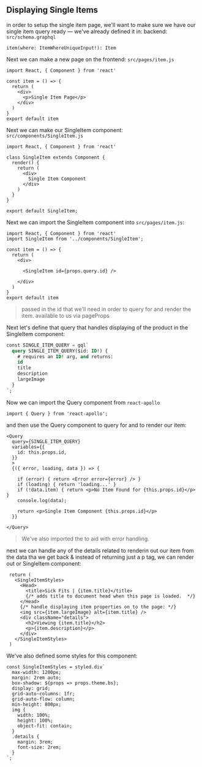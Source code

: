## Displaying Single Items 

in order to setup the single item page, we'll want to make sure we have our single item query ready — we've already defined it in: backend: `src/schema.graphql`

```react
item(where: ItemWhereUniqueInput!): Item
```



Next we can make a new page on the frontend: `src/pages/item.js`

```react
import React, { Component } from 'react'

const item = () => {
  return (
    <div>
      <p>Single Item Page</p>
    </div>
  )
}
export default item
```



Next we can make our SingleItem component: `src/components/SingleItem.js`

```react
import React, { Component } from 'react'

class SingleItem extends Component {
  render() {
    return (
      <div>
        Single Item Component
      </div>
    )
  }
}

export default SingleItem;
```



Next we can import the SingleItem component into `src/pages/item.js`:

```react
import React, { Component } from 'react'
import SingleItem from '../components/SingleItem';

const item = () => {
  return (
    <div>
     
      <SingleItem id={props.query.id} />
     
    </div>
  )
}
export default item
```

> passed in the id that we'll need in order to query for and render the item.  available to us via pageProps



Next let's define that query that handles displaying of the product in the SingleItem component:

```sql
const SINGLE_ITEM_QUERY = gql`
  query SINGLE_ITEM_QUERY($id: ID!) {
    # requires an ID! arg, and returns:
    id
    title
    description
    largeImage
  }
`;

```



Now we can import the Query component from `react-apollo`

```react
import { Query } from 'react-apollo';
```

and then use the Query component to query for and to render our item:

```react
<Query
  query={SINGLE_ITEM_QUERY}
  variables={{
    id: this.props.id,
  }}
  >
  {({ error, loading, data }) => {

    if (error) { return <Error error={error} /> }
    if (loading) { return 'loading...' }
    if (!data.item) { return <p>No Item Found for {this.props.id}</p> }
    console.log(data);

    return <p>Single Item Component {this.props.id}</p>
  }}

</Query>
```

> We've also imported the <Error/> to aid with error handling. 



next we can handle any of the details related to renderin out our item from the data tha we get back & instead of returning just a p tag, we can render out or SingleItem component:

```react
 return (
   <SingleItemStyles>
     <Head>
       <title>Sick Fits | {item.title}</title>
       {/* adds title to document head when this page is loaded.  */}
     </Head>
     {/* handle displaying item properties on to the page: */}
     <img src={item.largeImage} alt={item.title} />
     <div className="details">
       <h2>Viewing {item.title}</h2>
       <p>{item.description}</p>
     </div>
   </SingleItemStyles>
 )
```





We've also defined some styles for this component:

```react
const SingleItemStyles = styled.div`
  max-width: 1200px;
  margin: 2rem auto;
  box-shadow: ${props => props.theme.bs};
  display: grid;
  grid-auto-columns: 1fr;
  grid-auto-flow: column;
  min-height: 800px;
  img {
    width: 100%;
    height: 100%;
    object-fit: contain;
  }
  .details {
    margin: 3rem;
    font-size: 2rem;
  }
`;
```


